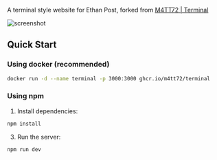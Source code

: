 A terminal style website for Ethan Post, forked from [M4TT72 | Terminal](https://term.m4tt72.com)

![screenshot](screenshot.jpg)

## Quick Start

### Using docker (recommended)

```bash
docker run -d --name terminal -p 3000:3000 ghcr.io/m4tt72/terminal
```

### Using npm

1. Install dependencies:

```bash
npm install
```

3. Run the server:

```bash
npm run dev
```
